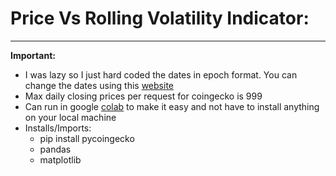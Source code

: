 # Price Vs Rolling Volatility Indicator:
---
**Important:**
* I was lazy so I just hard coded the dates in epoch format. You can change the dates using this [website](https://www.epochconverter.com/)
* Max daily closing prices per request for coingecko is 999
* Can run in google [colab](https://colab.research.google.com/) to make it easy and not have to install anything on your local machine  
* Installs/Imports:
  * pip install pycoingecko
  * pandas
  * matplotlib
